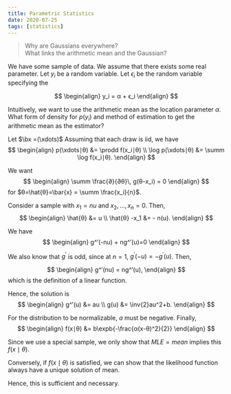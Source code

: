 ```yaml
---
title: Parametric Statistics
date: 2020-07-25
tags: [statistics]
---
```


> Why are Gaussians everywhere?  
> What links the arithmetic mean and the Gaussian?

<!--more-->

We have some sample of data. We assume that there exists some real parameter. Let $y_i$ be a random variable. Let $ϵ_i$ be the random variable specifying the

$$
\begin{align}
  y_i = α + ϵ_i
\end{align}
$$

Intuitively, we want to use the arithmetic mean as the location parameter $α$. What form of density for $p(y_i)$ and method of estimation to get the arithmetic mean as the estimator?

Let $\bx =(\xdots)$ Assuming that each draw is iid, we have
$$
\begin{align}
  p(\xdots∣θ) &= \prodd f(x_i∣θ) \\
  \log p(\xdots∣θ) &= \summ \log f(x_i∣θ).
\end{align}
$$

We want
$$
\begin{align}
  \summ \frac{∂}{∂θ}\, g(θ-x_i) = 0
\end{align}
$$
for $θ=\hat{θ}=\bar{x} = \summ \frac{x_i}{n}$.

Consider a sample with $x_1=nu$ and $x_2,\dots,x_n=0$. Then,
$$
\begin{align}
  \hat{θ} &= u \\
  \hat{θ} -x_1 &= - n(u).
\end{align}
$$

We have
$$
\begin{align}
  g^′(-nu) + ng^′(u)=0
\end{align}
$$

We also know that $g^′$ is odd, since
at $n=1$, $g^′(-u) = -g^′(u)$. Then,

$$
\begin{align}
  g^′(nu) = ng^′(u),
\end{align}
$$
which is the definition of a linear function.

Hence, the solution is
$$
\begin{align}
  g^′(u) &= au \\
  g(u) &= \inv{2}au^2+b.
\end{align}
$$

For the distribution to be normalizable, $a$ must be negative. Finally,
$$
\begin{align}
  f(x∣θ) &= b\expb{-\frac{α(x-θ)^2}{2}}
\end{align}
$$

Since we use a special sample, we only show that $MLE=mean$ implies this $f(x\mid\theta)$.

Conversely, if $f(x\mid\theta)$ is satisfied, we can show that the likelihood function always have a unique solution of mean.

Hence, this is sufficient and necessary.
